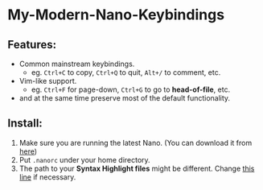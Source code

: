 # My-Modern-Nano-Keybindings

## Features:

- Common mainstream keybindings.
  - eg. `Ctrl+C` to copy, `Ctrl+Q` to quit, `Alt+/` to comment, etc.
- Vim-like support.
  - eg. `Ctrl+F` for page-down, `Ctrl+G` to go to **head-of-file**, etc.
- and at the same time preserve most of the default functionality.

## Install:

1. Make sure you are running the latest Nano. (You can download it from [here](https://www.nano-editor.org/))
2. Put `.nanorc` under your home directory.
3. The path to your **Syntax Highlight files** might be different. Change [this line](https://github.com/davidhcefx/My-Modern-Nano-Keybindings/blob/master/.nanorc#L2) if necessary.
